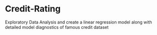 # Credit-Rating
Exploratory Data Analysis and create a linear regression model along with detailed model diagnostics of famous credit dataset
